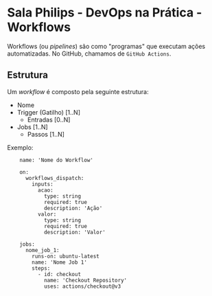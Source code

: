 # Sala Philips - DevOps na Prática - Workflows

Workflows (ou _pipelines_) são como "programas" que executam ações automatizadas.
No GitHub, chamamos de `GitHub Actions`.

## Estrutura
Um _workflow_ é composto pela seguinte estrutura:
 - Nome
 - Trigger (Gatilho) [1..N]
   - Entradas [0..N]
 - Jobs [1..N]
   - Passos [1..N]

Exemplo:
```
    name: 'Nome do Workflow'

    on:
      workflows_dispatch:
        inputs:
          acao:
            type: string
            required: true
            description: 'Ação'
          valor:
            type: string
            required: true
            description: 'Valor'
    
    jobs:
      nome_job_1:
        runs-on: ubuntu-latest
        name: 'Nome Job 1'
        steps:
          - id: checkout
            name: 'Checkout Repository'
            uses: actions/checkout@v3
```